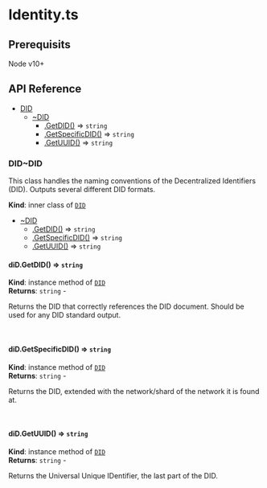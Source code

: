 # Identity.ts 

## Prerequisits

Node v10+

## API Reference

    
* [DID](#module_DID)
    * [~DID](#module_DID..DID)
        * [.GetDID()](#module_DID..DID+GetDID) ⇒ <code>string</code>
        * [.GetSpecificDID()](#module_DID..DID+GetSpecificDID) ⇒ <code>string</code>
        * [.GetUUID()](#module_DID..DID+GetUUID) ⇒ <code>string</code>

<a name="module_DID..DID"></a>

### DID~DID
<p>This class handles the naming conventions of the Decentralized Identifiers (DID). Outputs several different DID formats.</p>

**Kind**: inner class of [<code>DID</code>](#module_DID)  

* [~DID](#module_DID..DID)
    * [.GetDID()](#module_DID..DID+GetDID) ⇒ <code>string</code>
    * [.GetSpecificDID()](#module_DID..DID+GetSpecificDID) ⇒ <code>string</code>
    * [.GetUUID()](#module_DID..DID+GetUUID) ⇒ <code>string</code>

<a name="module_DID..DID+GetDID"></a>

#### diD.GetDID() ⇒ <code>string</code>
**Kind**: instance method of [<code>DID</code>](#module_DID..DID)  
**Returns**: <code>string</code> - <p>Returns the DID that correctly references the DID document. Should be used for any DID standard output.</p>  
<a name="module_DID..DID+GetSpecificDID"></a>

#### diD.GetSpecificDID() ⇒ <code>string</code>
**Kind**: instance method of [<code>DID</code>](#module_DID..DID)  
**Returns**: <code>string</code> - <p>Returns the DID, extended with the network/shard of the network it is found at.</p>  
<a name="module_DID..DID+GetUUID"></a>

#### diD.GetUUID() ⇒ <code>string</code>
**Kind**: instance method of [<code>DID</code>](#module_DID..DID)  
**Returns**: <code>string</code> - <p>Returns the Universal Unique IDentifier, the last part of the DID.</p>  
